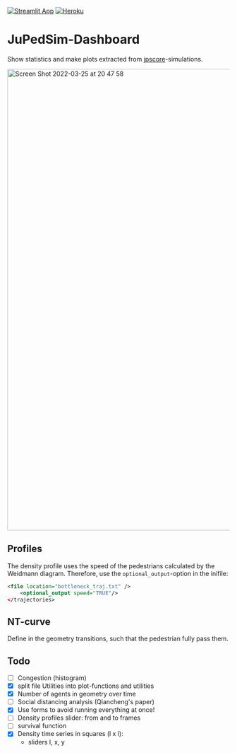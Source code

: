 [![Streamlit App](https://static.streamlit.io/badges/streamlit_badge_black_white.svg)](https://share.streamlit.io/chraibi/jupedsim-dashboard/main/app.py)
[![Heroku](http://heroku-shields.herokuapp.com/jupedsim-dashboard)](https://jupedsim-dashboard.herokuapp.com/)


# JuPedSim-Dashboard

Show statistics and make plots extracted from [jpscore](https://github.com/jupedsim/jpscore)-simulations.


<img width="1043" alt="Screen Shot 2022-03-25 at 20 47 58" src="https://user-images.githubusercontent.com/5772973/160191551-4e030612-e034-4c4c-af9c-38be83036e33.png">


## Profiles 
The density profile uses the speed of the pedestrians calculated by the Weidmann diagram.
Therefore, use the `optional_output`-option in the inifile:

```xml
<file location="bottleneck_traj.txt" />
    <optional_output speed="TRUE"/>
</trajectories>
```

## NT-curve 

Define in the geometry transitions, such that the pedestrian fully pass them. 


## Todo

- [ ] Congestion (histogram)
- [X] split file Utilities into plot-functions and utilities 
- [X] Number of agents in geometry over time
- [ ] Social distancing analysis (Qiancheng's paper)
- [X] Use forms to avoid running everything at once!
- [ ] Density profiles slider: from and to frames
- [ ] survival function
- [X] Density time series in squares (l x l):
    -  sliders l, x, y
